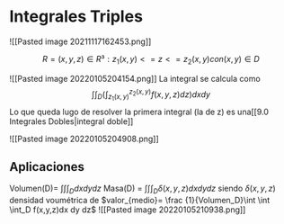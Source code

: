 # Integrales Triples
![[Pasted image 20211117162453.png]]


$$R = {(x,y,z) \in R³: z_1(x,y) <= z <= z_2(x,y) con (x,y) \in D}$$

![[Pasted image 20220105204154.png]]
La integral se calcula como 
$$\int \int_D (\int_{z_1(x,y)}^{z_2(x,y)} f(x,y,z)dz)dxdy$$
Lo que queda lugo de resolver la primera integral (la de z) es una[[9.0 Integrales Dobles|integral doble]]

![[Pasted image 20220105204908.png]]

## Aplicaciones
Volumen(D)= $\int \int \int_D dx dy dz$
Masa(D) = $\int \int \int_D \delta (x, y, z) dx dy dz$ siendo $\delta(x,y,z)$ densidad voumétrica de $valor_{medio}= \frac {1}{Volumen_D}\int \int \int_D f(x,y,z)dx dy dz$
![[Pasted image 20220105210938.png]]